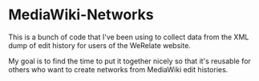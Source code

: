 MediaWiki-Networks
==================
This is a bunch of code that I've been using to collect data from the XML dump of edit history for users of the WeRelate website.

My goal is to find the time to put it together nicely so that it's reusable for others who want to create networks from MediaWiki edit histories.
